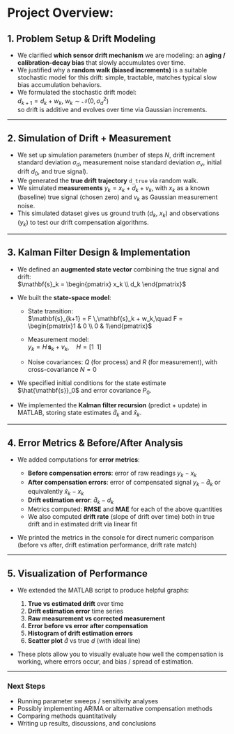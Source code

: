 # Project Overview:

## 1. Problem Setup & Drift Modeling

- We clarified **which sensor drift mechanism** we are modeling: an **aging / calibration-decay bias** that slowly accumulates over time.  
- We justified why a **random walk (biased increments)** is a suitable stochastic model for this drift: simple, tractable, matches typical slow bias accumulation behaviors.  
- We formulated the stochastic drift model:  
  $d_{k+1} = d_k + w_k,\; w_k \sim \mathcal{N}(0, \sigma_d^2)$  
  so drift is additive and evolves over time via Gaussian increments.

---

## 2. Simulation of Drift + Measurement

- We set up simulation parameters (number of steps $N$, drift increment standard deviation $\sigma_d$, measurement noise standard deviation $\sigma_v$, initial drift $d_0$, and true signal).  
- We generated the **true drift trajectory** `d_true` via random walk.  
- We simulated **measurements** $y_k = x_k + d_k + v_k$, with $x_k$ as a known (baseline) true signal (chosen zero) and $v_k$ as Gaussian measurement noise.  
- This simulated dataset gives us ground truth ($d_k$, $x_k$) and observations ($y_k$) to test our drift compensation algorithms.

---

## 3. Kalman Filter Design & Implementation

- We defined an **augmented state vector** combining the true signal and drift:  
  $\mathbf{s}_k = \begin{pmatrix} x_k \\ d_k \end{pmatrix}$

- We built the **state-space model**:

  - State transition:  
    $\mathbf{s}_{k+1} = F \,\mathbf{s}_k + w_k,\quad F = \begin{pmatrix}1 & 0 \\ 0 & 1\end{pmatrix}$

  - Measurement model:  
    $y_k = H\,\mathbf{s}_k + v_k,\quad H = [1\;\;1]$

  - Noise covariances: $Q$ (for process) and $R$ (for measurement), with cross-covariance $N = 0$

- We specified initial conditions for the state estimate $\hat{\mathbf{s}}_0$ and error covariance $P_0$.  
- We implemented the **Kalman filter recursion** (predict + update) in MATLAB, storing state estimates $\hat{d}_k$ and $\hat{x}_k$.

---

## 4. Error Metrics & Before/After Analysis

- We added computations for **error metrics**:

  - **Before compensation errors**: error of raw readings $y_k - x_k$  
  - **After compensation errors**: error of compensated signal $y_k - \hat{d}_k$ or equivalently $\hat{x}_k - x_k$  
  - **Drift estimation error**: $\hat{d}_k - d_k$  
  - Metrics computed: **RMSE** and **MAE** for each of the above quantities  
  - We also computed **drift rate** (slope of drift over time) both in true drift and in estimated drift via linear fit

- We printed the metrics in the console for direct numeric comparison (before vs after, drift estimation performance, drift rate match)

---

## 5. Visualization of Performance

- We extended the MATLAB script to produce helpful graphs:

  1. **True vs estimated drift** over time  
  2. **Drift estimation error** time series  
  3. **Raw measurement vs corrected measurement**  
  4. **Error before vs error after compensation**  
  5. **Histogram of drift estimation errors**  
  6. **Scatter plot** $\hat{d}$ vs true $d$ (with ideal line)

- These plots allow you to visually evaluate how well the compensation is working, where errors occur, and bias / spread of estimation.

---

### Next Steps

- Running parameter sweeps / sensitivity analyses  
- Possibly implementing ARIMA or alternative compensation methods  
- Comparing methods quantitatively  
- Writing up results, discussions, and conclusions
